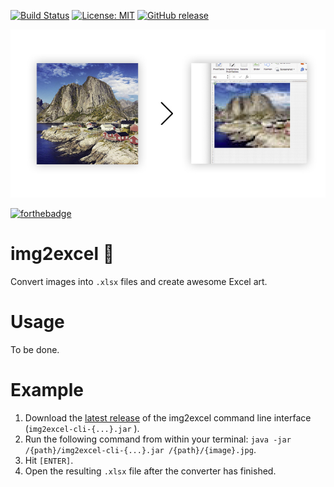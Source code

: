 [![Build Status](https://travis-ci.org/pixelstuermer/img2excel.svg?branch=master)](https://travis-ci.org/pixelstuermer/img2excel)
[![License: MIT](https://img.shields.io/badge/License-MIT-yellow.svg)](https://opensource.org/licenses/MIT)
[![GitHub release](https://img.shields.io/github/release/pixelstuermer/img2excel.svg)](https://github.com/pixelstuermer/img2excel/releases)

![intro](https://raw.githubusercontent.com/pixelstuermer/img2excel/master/src/readme-content/intro.jpg)

[![forthebadge](http://forthebadge.com/images/badges/you-didnt-ask-for-this.svg)](http://forthebadge.com)

# img2excel :rocket:
Convert images into `.xlsx` files and create awesome Excel art.

# Usage
To be done.

# Example
1. Download the [latest release](https://github.com/pixelstuermer/img2excel/releases) of the img2excel command line interface (`img2excel-cli-{...}.jar` ).
2. Run the following command from within your terminal:
`java -jar /{path}/img2excel-cli-{...}.jar /{path}/{image}.jpg`.
3. Hit `[ENTER]`.
4. Open the resulting `.xlsx` file after the converter has finished.